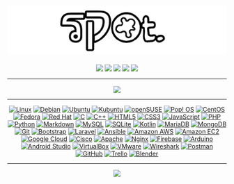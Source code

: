 ## <a href="http://spot.tracert.id"><img alt="cover-github" src="https://github.com/bukanspot/bukanspot/blob/main/images/spot.png"></a>
<p align="center">
  <a href = "https://dev.to/bukanspot"><img src="https://img.shields.io/badge/-dev.to-0A0A0A?logo=dev.to&logoColor=white&style=for-the-badge" /></a>
  <a href = "https://bukanspot.blogspot.com/"><img src="https://img.shields.io/badge/-Blogger-FF5722?logo=Blogger&logoColor=white&style=for-the-badge" /></a>
  <a href = "https://bukanspot.gitbook.io"><img src="https://img.shields.io/badge/-GitBook-3884FF?logo=gitbook&logoColor=white&style=for-the-badge" /></a>
  <a href = "https://www.reddit.com/user/bukanspot"><img src="https://img.shields.io/badge/-Reddit-FF4500?logo=Reddit&logoColor=white&style=for-the-badge" /></a>
  <a href = "https://bukanspot.medium.com"><img src="https://img.shields.io/badge/-Medium-000000?logo=Medium&logoColor=white&style=for-the-badge" /></a>
</p>
  
---

<div align="center">
  <p>
      <img align="center" src="https://github-readme-streak-stats.herokuapp.com?user=bukanspot&theme=highcontrast&hide_border=false&border_radius=20" />
  </p>
</div>

---

<p align="center">
  <!-- Linux -->
  <a href = "https://twitter.com/search?q=%40bukanspot%20%23Linux&src=typed_query"><img alt="Linux" src="https://img.shields.io/badge/-Linux-FCC624?logo=linux&logoColor=white&style=for-the-badge" /></a>
  <a href = "https://twitter.com/search?q=%40bukanspot%20%23Debian&src=typed_query"><img alt="Debian" src="https://img.shields.io/badge/-Debian-A81D33?logo=Debian&logoColor=white&style=for-the-badge" /></a>
  <a href = "https://twitter.com/search?q=%40bukanspot%20%23Ubuntu&src=typed_query"><img alt="Ubuntu" src="https://img.shields.io/badge/-Ubuntu-E95420?logo=Ubuntu&logoColor=white&style=for-the-badge" /></a>
  <a href = "https://twitter.com/search?q=%40bukanspot%20%23Kubuntu&src=typed_query"><img alt="Kubuntu" src="https://img.shields.io/badge/-Kubuntu-0079C1?logo=Kubuntu&logoColor=white&style=for-the-badge" /></a>
  <a href = "https://twitter.com/search?q=%40bukanspot%20%23openSUSE&src=typed_query"><img alt="openSUSE" src="https://img.shields.io/badge/-openSUSE-73BA25?logo=openSUSE&logoColor=white&style=for-the-badge" /></a>
  <a href = "https://twitter.com/search?q=%40bukanspot%20%23PopOS&src=typed_query"><img alt="Pop! OS" src="https://img.shields.io/badge/-Pop!_OS-48B9C7?logo=Pop!_OS&logoColor=white&style=for-the-badge" /></a>
  <a href = "https://twitter.com/search?q=%40bukanspot%20%23CentOS&src=typed_query"><img alt="CentOS" src="https://img.shields.io/badge/-CentOS-262577?logo=CentOS&logoColor=white&style=for-the-badge" /></a>
  <a href = "https://twitter.com/search?q=%40bukanspot%20%23Fedora&src=typed_query"><img alt="Fedora" src="https://img.shields.io/badge/-Fedora-51A2DA?logo=Fedora&logoColor=white&style=for-the-badge" /></a>
  <a href = "https://twitter.com/search?q=%40bukanspot%20%23RedHat&src=typed_query"><img alt="Red Hat" src="https://img.shields.io/badge/-Red%20Hat-EE0000?logo=Red%20Hat&logoColor=white&style=for-the-badge" /></a> <!-- Language -->
  <a href = "https://twitter.com/search?q=%40bukanspot%20%23C&src=typed_query"><img alt="C" src="https://img.shields.io/badge/-C-A8B9CC?logo=c&logoColor=white&style=for-the-badge" /></a>
  <a href = "https://twitter.com/search?q=%40bukanspot%20%23C++&src=typed_query"><img alt="C++" src="https://img.shields.io/badge/C%2B%2B-00599C?style=for-the-badge&logo=c%2B%2B&logoColor=white" /></a>
  <a href = "https://twitter.com/search?q=%40bukanspot%20%23HTML&src=typed_query"><img alt="HTML5" src="https://img.shields.io/badge/-HTML5-E34F26?logo=HTML5&logoColor=white&style=for-the-badge" /></a>
  <a href = "https://twitter.com/search?q=%40bukanspot%20%23CSS&src=typed_query"><img alt="CSS3" src="https://img.shields.io/badge/-CSS3-1572B6?logo=CSS3&logoColor=white&style=for-the-badge" /></a>
  <a href = "https://twitter.com/search?q=%40bukanspot%20%23JavaScript&src=typed_query"><img alt="JavaScript" src="https://img.shields.io/badge/-JavaScript-F7DF1E?logo=JavaScript&logoColor=white&style=for-the-badge" /></a>
  <a href = "https://twitter.com/search?q=%40bukanspot%20%23PHP&src=typed_query"><img alt="PHP" src="https://img.shields.io/badge/-PHP-777BB4?logo=PHP&logoColor=white&style=for-the-badge" /></a>
  <a href = "https://twitter.com/search?q=%40bukanspot%20%23Python&src=typed_query"><img alt="Python" src="https://img.shields.io/badge/-Python-3776AB?logo=Python&logoColor=white&style=for-the-badge" /></a>
  <a href = "https://twitter.com/search?q=%40bukanspot%20%23Markdown&src=typed_query"><img alt="Markdown" src="https://img.shields.io/badge/-Markdown-000000?logo=Markdown&logoColor=white&style=for-the-badge" /></a>
  <a href = "https://twitter.com/search?q=%40bukanspot%20%23MySQL&src=typed_query"><img alt="MySQL" src="https://img.shields.io/badge/-MySQL-4479A1?logo=MySQL&logoColor=white&style=for-the-badge" /></a>
  <a href = "https://twitter.com/search?q=%40bukanspot%20%23SQLite&src=typed_query"><img alt="SQLite" src="https://img.shields.io/badge/-SQLite-003B57?logo=SQLite&logoColor=white&style=for-the-badge" /></a>
  <a href = "https://twitter.com/search?q=%40bukanspot%20%23Kotlin&src=typed_query"><img alt="Kotlin" src="https://img.shields.io/badge/-Kotlin-7F52FF?logo=kotlin&logoColor=white&style=for-the-badge" /></a><!-- Tools -->
  <a href = "https://twitter.com/search?q=%40bukanspot%20%23MariaDB&src=typed_query"><img alt="MariaDB" src="https://img.shields.io/badge/-MariaDB-003545?logo=MariaDB&logoColor=white&style=for-the-badge" /></a>
  <a href = "https://twitter.com/search?q=%40bukanspot%20%23MongoDB&src=typed_query"><img alt="MongoDB" src="https://img.shields.io/badge/-MongoDB-47A248?logo=MongoDB&logoColor=white&style=for-the-badge" /></a>
  <a href = "https://twitter.com/search?q=%40bukanspot%20%23Git&src=typed_query"><img alt="Git" src="https://img.shields.io/badge/-Git-F05032?logo=Git&logoColor=white&style=for-the-badge" /></a>
  <a href = "https://twitter.com/search?q=%40bukanspot%20%23Bootstrap&src=typed_query"><img alt="Bootstrap" src="https://img.shields.io/badge/-Bootstrap-7952B3?logo=bootstrap&logoColor=white&style=for-the-badge" /></a>
  <a href = "https://twitter.com/search?q=%40bukanspot%20%23Laravel&src=typed_query"><img alt="Laravel" src="https://img.shields.io/badge/-Laravel-FF2D20?logo=laravel&logoColor=white&style=for-the-badge" /></a>
  <a href = "https://twitter.com/search?q=%40bukanspot%20%23Ansible&src=typed_query"><img alt="Ansible" src="https://img.shields.io/badge/-Ansible-EE0000?logo=ansible&logoColor=white&style=for-the-badge" /></a>
  <a href = "https://twitter.com/search?q=%40bukanspot%20%23AWS&src=typed_query"><img alt="Amazon AWS" src="https://img.shields.io/badge/-Amazon%20AWS-232F3E?logo=Amazon%20AWS&logoColor=white&style=for-the-badge" /></a>
  <a href = "https://twitter.com/search?q=%40bukanspot%20%23EC2&src=typed_query"><img alt="Amazon EC2" src="https://img.shields.io/badge/-Amazon%20EC2-FF9900?logo=Amazon%20EC2&logoColor=white&style=for-the-badge" /></a>
  <a href = "https://twitter.com/search?q=%40bukanspot%20%23GCP&src=typed_query"><img alt="Google Cloud" src="https://img.shields.io/badge/-Google%20Cloud-4285F4?logo=Google%20Cloud&logoColor=white&style=for-the-badge" /></a>
  <a href = "https://twitter.com/search?q=%40bukanspot%20%23Cisco&src=typed_query"><img alt="Cisco" src="https://img.shields.io/badge/-Cisco-1BA0D7?logo=Cisco&logoColor=white&style=for-the-badge" /></a>
  <a href = "https://twitter.com/search?q=%40bukanspot%20%23Apache&src=typed_query"><img alt="Apache" src="https://img.shields.io/badge/-Apache-EE0000?logo=apache&logoColor=white&style=for-the-badge" /></a>
  <a href = "https://twitter.com/search?q=%40bukanspot%20%23Nginx&src=typed_query"><img alt="Nginx" src="https://img.shields.io/badge/-Nginx-009639?logo=nginx&logoColor=white&style=for-the-badge" /></a>
  <a href = "https://twitter.com/search?q=%40bukanspot%20%23Firebase&src=typed_query"><img alt="Firebase" src="https://img.shields.io/badge/-Firebase-FFCA28?logo=firebase&logoColor=white&style=for-the-badge" /></a><!-- Apps -->
  <a href = "https://twitter.com/search?q=%40bukanspot%20%23Arduino&src=typed_query"><img alt="Arduino" src="https://img.shields.io/badge/-Arduino-00979D?logo=arduino&logoColor=white&style=for-the-badge" /></a>
  <a href = "https://twitter.com/search?q=%40bukanspot%20%23AndroidStudio&src=typed_query"><img alt="Android Studio" src="https://img.shields.io/badge/-Android Studio-3DDC84?logo=androidstudio&logoColor=white&style=for-the-badge" /></a>
  <a href = "https://twitter.com/search?q=%40bukanspot%20%23VirtualBox&src=typed_query"><img alt="VirtualBox" src="https://img.shields.io/badge/-VirtualBox-183A61?logo=virtualbox&logoColor=white&style=for-the-badge" /></a>
  <a href = "https://twitter.com/search?q=%40bukanspot%20%23VMware&src=typed_query"><img alt="VMware" src="https://img.shields.io/badge/-VMware-607078?logo=vmware&logoColor=white&style=for-the-badge" /></a>
  <a href = "https://twitter.com/search?q=%40bukanspot%20%23Wireshark&src=typed_query"><img alt="Wireshark" src="https://img.shields.io/badge/-Wireshark-1679A7?logo=Wireshark&logoColor=white&style=for-the-badge" /></a>
  <a href = "https://twitter.com/search?q=%40bukanspot%20%23Postman&src=typed_query"><img alt="Postman" src="https://img.shields.io/badge/-Postman-FF6C37?logo=Postman&logoColor=white&style=for-the-badge" /></a>
  <a href = "https://twitter.com/search?q=%40bukanspot%20%23GitHub&src=typed_query"><img alt="GitHub" src="https://img.shields.io/badge/-GitHub-181717?logo=GitHub&logoColor=white&style=for-the-badge" /></a>
  <a href = "https://twitter.com/search?q=%40bukanspot%20%23Trello&src=typed_query"><img alt="Trello" src="https://img.shields.io/badge/-Trello-0052CC?logo=Trello&logoColor=white&style=for-the-badge" /></a>
  <a href = "https://twitter.com/search?q=%40bukanspot%20%23Blender&src=typed_query"><img alt="Blender" src="https://img.shields.io/badge/-Blender-F5792A?logo=blender&logoColor=white&style=for-the-badge" /></a>
</p>

---

<p align="center">
  <a href="https://www.buymeacoffee.com/bukanspot"><img src="https://img.buymeacoffee.com/button-api/?text=Buy%20me%20a%20coffee&emoji=&slug=bukanspot&button_colour=FFDD00&font_colour=000000&font_family=Cookie&outline_colour=000000&coffee_colour=ffffff" /></a>
</p>
